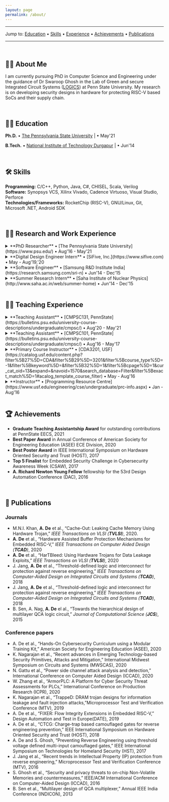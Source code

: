 ```yaml
---
layout: page
permalink: /about/
---
```


---

Jump to: [Education](#education) • [Skills](#skills) • [Experience](#work-experience) • [Achievements](#achievements) • [Publications](#publications)

---

<br>

## <a id="about-me">🙋‍♂️ About Me</a>
I am currently pursuing PhD in Computer Science and Engineering under the guidance of Dr Swaroop Ghosh in the Lab of Green and secure Integrated Circuit Systems ([LOGICS](https://personal.psu.edu/szg212)) at Penn State University. My research is on developing security designs in hardware for protecting RISC-V based SoCs and their supply chain.

<br>


## <a id="education">👨‍🎓 Education</a>

**Ph.D.** • [The Pennsylvania State University](https://www.psu.edu/) | • May'21

**B.Tech.** • [National Institute of Technology Durgapur](https://nitdgp.ac.in) | • Jun'14

<br>


## <a id="skills">🛠️ Skills</a>

**Programming:** C/C++, Python, Java, C#, CHISEL, Scala, Verilog <br>
**Software:** Synopsys VCS, Xilinx Vivado, Cadence Virtuoso, Visual Studio, Perforce <br>
**Technologies/Frameworks:** RocketChip (RISC-V), GNU/Linux, Git, Microsoft .NET, Android SDK

<br>


## <a id="work-experience">👨‍💼 Research and Work Experience</a>


<details>
    <summary markdown="span">**PhD Researcher** • [The Pennsylvania State University](https://www.psu.edu/) • Aug'16 - May'21</summary>
    <ul>
        <li>
            <strong>Security Extensions for RISC-V:</strong> Developed a RISC-V hardware accelerator platform for protection against 
            common memory corruption vulnerabilities, such as, buffer overflows using hardware shadow stacks, PUF-based 
            randomized canaries, and hardware bounds checking.
        </li>
        <li>
            <strong>Data Leakage Exploits using Hardware Trojans:</strong> Developed a hardware Trojan based system exploit that can 
            leak data from a process’s address space and perform privilege escalation.
        </li>
        <li>
            <strong>Camouflaged Gates for Reverse Engineering Prevention:</strong> Developed a multi-input multi-function 
            camouflaged gate based on threshold voltage logic to prevent reverse engineering of circuits. Developed a 
            charge-trap and NV-FeFET based camouflaged gate to thwart RE attacks involving untrusted foundries.
        </li>
    </ul>
</details>

<details>
    <summary markdown="span">**Digital Design Engineer Intern** • [SiFive, Inc.](https://www.sifive.com) • May - Aug'19,'20</summary>
    <ul>
        <li>
            <strong>Unified Overlay API:</strong> Prototyped a new unified API for overlay placement for peripheral CHISEL devices to 
            facilitate faster and easier overlay instantiations for both FPGA and ASIC platforms.
        </li>
        <li>
            <strong>SiFive Address Guard Extension Module:</strong> Designed security architectures for policy-based memory protection 
            in SiFive Core IPs. Implemented security module RTL using CHISEL and created system test code in C for design sanity checks.
        </li>
    </ul>
</details>

<details>
    <summary markdown="span">**Software Engineer** • [Samsung R&D Institute India](https://research.samsung.com/sri-n) • Jun'14 - Dec'15</summary>
    <ul>
        <li>
            <strong>Samsung Knox:</strong> Worked on development and commercialization of Samsung Knox, an enterprise mobile 
            security solution by Samsung. Refined Knox application experience during OS upgrades for mobile devices. 
            Performed automated upstream sanity checks of Knox containers.
        </li>
    </ul>
</details>

<details>
    <summary markdown="span">**Summer Research Intern** • [Saha Institute of Nuclear Physics](http://www.saha.ac.in/web/summer-home) • Jun'14 - Dec'15</summary>
    <ul>
        <li>
            <strong>Automated Rough Set Clustering:</strong> Implemented an automated unsupervised rough-set clustering 
            methodology for pattern recognition. [Supervisor: <a href="http://www.saha.ac.in/cs/gautam.garai/">Dr. Gautam Garai</a>, Scientist ‘G’, Comp. Sc. Div., SINP]
        </li>
    </ul>
</details>

<br>


## <a id="teaching-experience">👨‍🏫 Teaching Experience</a>

<details>
    <summary markdown="span">**Teaching Assistant** • [CMPSC131, PennState](https://bulletins.psu.edu/university-course-descriptions/undergraduate/cmpsc/) • Aug'20 - May'21</summary>
    <ul>
        <li>
            Assisted a class of over 600 students during weekly programming labs, recitations, and office hours.
        </li>
        <li>
            Set up dev environment and assignment submission infrastructure with version control to aid students.
        </li>
        <li>
            Set up and assisted in various course logistics including setting up Microsoft Teams classroom to facilitate 
            classroom discussions during remote learning
        </li>
    </ul>
</details>

<details>
    <summary markdown="span">**Teaching Assistant** • [CMPSC101, PennState](https://bulletins.psu.edu/university-course-descriptions/undergraduate/cmpsc/) • Aug'16 - May'17</summary>
    <ul>
        <li>
            Assisted a class of 200 students during weekly programming labs, recitations, and office hours.
        </li>
        <li>
            Taught python concepts during programming labs.
        </li>
        <li>
            Prepared and graded assignments and exams.
        </li>
    </ul>
</details>

<details>
    <summary markdown="span">**Primary Course Instructor** • [CDA3201, USF](https://catalog.usf.edu/content.php?filter%5B27%5D=CDA&filter%5B29%5D=3201&filter%5Bcourse_type%5D=-1&filter%5Bkeyword%5D=&filter%5B32%5D=1&filter%5Bcpage%5D=1&cur_cat_oid=13&expand=&navoid=1570&search_database=Filter&filter%5Bexact_match%5D=1#acalog_template_course_filter) • May - Aug'16</summary>
    <ul>
        <li>Taught a class of 50 students.</li>
        <li>Prepared course outline, lecture materials and assignments.</li>
    </ul>
</details>

<details>
    <summary markdown="span">**Instructor** • [Programming Resource Centre](https://www.usf.edu/engineering/cse/undergraduate/prc-info.aspx) • Jan - Aug'16</summary>
    <ul>
        <li>TAssisted students from various disciplines with programming concepts.</li>
    </ul>
</details>

<br>


## <a id="achievements">🏆 Achievements</a>

* **Graduate Teaching Assistantship Award** for outstanding contributions at PennState EECS, 2021
* **Best Paper Award** in Annual Conference of American Society for Engineering Education (ASEE) ECE Division, 2020
* **Best Poster Award** in IEEE International Symposium on Hardware Oriented Security and Trust (HOST), 2017
* **Top 5 Finalist** for Embedded Security Challenge in Cybersecurity Awareness Week (CSAW), 2017
* **A. Richard Newton Young Fellow** fellowship for the 53rd Design Automation Conference (DAC), 2016

<br>




## <a id="publications">📜 Publications</a>

### Journals
* M.N.I. Khan, **A. De** et al., “Cache-Out: Leaking Cache Memory Using Hardware Trojan,” _IEEE Transactions on VLSI (**TVLSI**)_, 2020.
* **A. De** et al., “Hardware Assisted Buffer Protection Mechanisms for Embedded RISC-V,” _IEEE Transactions on Computer Aided Design (**TCAD**)_, 2020
* **A. De** et al., “HarTBleed: Using Hardware Trojans for Data Leakage Exploits,” _IEEE Transactions on VLSI (**TVLSI**)_, 2020
* J. Jang, **A. De** et al., “Threshold-defined logic and interconnect for protection against reverse engineering,” _IEEE Transactions on Computer-Aided Design on Integrated Circuits and Systems (**TCAD**)_, 2018
* J. Jang, **A. De** et al., “Threshold-defined logic and interconnect for protection against reverse engineering,” _IEEE Transactions on Computer-Aided Design on Integrated Circuits and Systems (**TCAD**)_, 2018
* B. Sen, A. Nag, **A. De** el al., “Towards the hierarchical design of multilayer QCA logic circuit,” _Journal of Computational 
Science (**JCS**)_, 2015

### Conference papers
* A. De et al., “Hands-On Cybersecurity Curriculum using a Modular Training Kit,” American Society for Engineering Education (ASEE), 2020
* K. Nagarajan et al., “Recent advances in Emerging Technology-based Security Primitives, Attacks and Mitigation,” International Midwest Symposium on Circuits and Systems (MWSCAS), 2020
* N. Gattu et al., “Power side channel attack analysis and detection,” International Conference on Computer Aided Design (ICCAD), 2020
* W. Zhang et al., “ArmorPLC: A Platform for Cyber Security Threat Assessments for PLCs,” International Conference on Production Research (ICPR), 2020
* K. Nagarajan et al., “TrappeD: DRAM trojan designs for information leakage and fault injection attacks,”Microprocessor Test and Verification Conference (MTV), 2019
* A. De et al., “FIXER: Flow Integrity Extensions in Embedded RISC-V,” Design Automation and Test in Europe(DATE), 2019
* A. De et al., “CTCG: Charge-trap based camouflaged gates for reverse engineering prevention,” IEEE International Symposium on Hardware Oriented Security and Trust (HOST), 2018
* A. De and S. Ghosh, “Preventing Reverse Engineering using threshold voltage defined multi-input camouflaged gates,” IEEE International Symposium on Technologies for Homeland Security (HST), 2017
* J. Jang et al., “Recent trends in Intellectual Property (IP) protection from reverse engineering,” Microprocessor Test and Verification Conference (MTV), 2016
* S. Ghosh et al., “Security and privacy threats to on-chip Non-Volatile Memories and countermeasures,” IEEE/ACM International Conference on Computer-Aided Design (ICCAD), 2016
* B. Sen et al., “Multilayer design of QCA multiplexer,” Annual IEEE India Conference (INDICON), 2013
